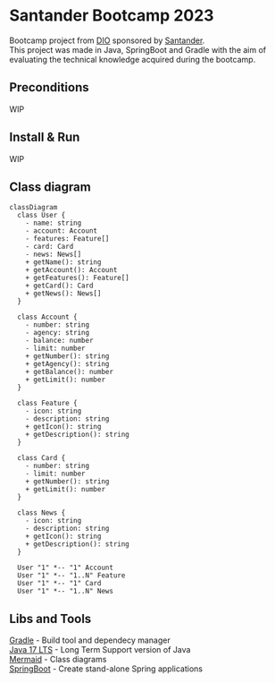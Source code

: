 # Santander Bootcamp 2023
Bootcamp project from [DIO](https://www.dio.me/) sponsored by [Santander](https://app.becas-santander.com/pt-BR/program/bolsas-santander-santander-bootcamp-2023).    
This project was made in Java, SpringBoot and Gradle with the aim of evaluating the technical knowledge acquired during the bootcamp.  

## Preconditions
WIP

## Install & Run
WIP


## Class diagram

````mermaid
classDiagram
  class User {
    - name: string
    - account: Account
    - features: Feature[]
    - card: Card
    - news: News[]
    + getName(): string
    + getAccount(): Account
    + getFeatures(): Feature[]
    + getCard(): Card
    + getNews(): News[]
  }

  class Account {
    - number: string
    - agency: string
    - balance: number
    - limit: number
    + getNumber(): string
    + getAgency(): string
    + getBalance(): number
    + getLimit(): number
  }

  class Feature {
    - icon: string
    - description: string
    + getIcon(): string
    + getDescription(): string
  }

  class Card {
    - number: string
    - limit: number
    + getNumber(): string
    + getLimit(): number
  }

  class News {
    - icon: string
    - description: string
    + getIcon(): string
    + getDescription(): string
  }

  User "1" *-- "1" Account
  User "1" *-- "1..N" Feature
  User "1" *-- "1" Card
  User "1" *-- "1..N" News

````


## Libs and Tools
[Gradle](https://docs.gradle.org/current/userguide/userguide.html) - Build tool and dependecy manager  
[Java 17 LTS](https://www.oracle.com/br/java/technologies/downloads/#java17) - Long Term Support version of Java  
[Mermaid](https://mermaid.js.org/syntax/classDiagram.html) - Class diagrams  
[SpringBoot](https://spring.io/projects/spring-boot) - Create stand-alone Spring applications  

